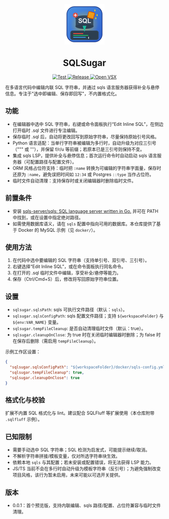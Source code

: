 <div align="center">
  <img src="./icon.png" alt="SQLSugar Icon" width="128" height="128" />

  <h1>SQLSugar</h1>

  <p>
    <a href="https://github.com/straydragon/sqlsugar/actions/workflows/test.yml">
      <img src="https://github.com/straydragon/sqlsugar/actions/workflows/test.yml/badge.svg" alt="Test" />
    </a>
    <a href="https://github.com/straydragon/sqlsugar/actions/workflows/release.yml">
      <img src="https://github.com/straydragon/sqlsugar/actions/workflows/release.yml/badge.svg" alt="Release" />
    </a>
    <a href="https://open-vsx.org/extension/l8ng/sqlsugar"><img src="https://img.shields.io/open-vsx/v/l8ng/sqlsugar?label=Open%20VSX" alt="Open VSX" /></a>
    <!-- <a href="https://opensource.org/licenses/MIT"><img src="https://img.shields.io/badge/License-MIT-yellow.svg" alt="License: MIT" /></a>
    <a href="https://marketplace.visualstudio.com/items?itemName=localsqlsugar.sqlsugar"><img src="https://img.shields.io/visual-studio-marketplace/v/localsqlsugar.sqlsugar?label=VS%20Code%20Marketplace" alt="VS Code Marketplace" /></a>
    <a href="https://marketplace.visualstudio.com/items?itemName=localsqlsugar.sqlsugar"><img src="https://img.shields.io/visual-studio-marketplace/d/localsqlsugar.sqlsugar" alt="VS Code Marketplace Downloads" /></a>
    <a href="https://marketplace.visualstudio.com/items?itemName=localsqlsugar.sqlsugar"><img src="https://img.shields.io/visual-studio-marketplace/i/localsqlsugar.sqlsugar" alt="VS Code Marketplace Installs" /></a> -->
  </p>
</div>


在多语言代码中编辑内联 SQL 字符串，并通过 sqls 语言服务器获得补全与悬停信息。专注于"选中即编辑、保存即回写"，不内置格式化。

## 功能
- 在编辑器中选中 SQL 字符串，右键或命令面板执行“Edit Inline SQL”，在侧边打开临时 .sql 文件进行专注编辑。
- 保存临时 .sql 后，自动将更改回写到原始字符串，尽量保持原始引号风格。
- Python 语言适配：当单行字符串被编辑为多行时，自动升级为对应三引号（""" 或 '''），并保留 f/r/u 等前缀；若原本已是三引号则保持不变。
- 集成 sqls LSP，提供补全与悬停信息；首次运行命令时自动启动 sqls 语言服务器（可配置路径与配置文件）。
- ORM 风格占位符支持：临时把 `:name` 转换为可编辑的字符串字面量，保存时还原为 `:name`，避免误把时间如 `12:34` 或 Postgres `::type` 当作占位符。
- 临时文件自动清理：支持保存时或关闭编辑器时删除临时文件。

## 前置条件
- 安装 [sqls-server/sqls: SQL language server written in Go.](https://github.com/sqls-server/sqls) 并可在 PATH 中找到，或在设置中指定绝对路径。
- 如需使用数据库语义，请在 `sqls` 配置中指向可用的数据库。本仓库提供了基于 Docker 的 MySQL 示例（见 `docker/`）。

## 使用方法
1. 在代码中选中要编辑的 SQL 字符串（支持单引号、双引号、三引号）。
2. 右键选择“Edit Inline SQL”，或在命令面板执行同名命令。
3. 在打开的 .sql 临时文件中编辑，享受补全/悬停等能力。
4. 保存（Ctrl/Cmd+S）后，修改将写回原始字符串位置。

## 设置
- `sqlsugar.sqlsPath`: sqls 可执行文件路径（默认：`sqls`）。
- `sqlsugar.sqlsConfigPath`: sqls 配置文件路径；支持 `${workspaceFolder}` 与 `${env:VAR_NAME}` 变量。
- `sqlsugar.tempFileCleanup`: 是否自动清理临时文件（默认：true）。
- `sqlsugar.cleanupOnClose`: 为 true 时在关闭临时编辑器时删除；为 false 时在保存后删除（需启用 `tempFileCleanup`）。

示例工作区设置：
```json
{
  "sqlsugar.sqlsConfigPath": "${workspaceFolder}/docker/sqls-config.yml",
  "sqlsugar.tempFileCleanup": true,
  "sqlsugar.cleanupOnClose": true
}
```

## 格式化与校验
扩展不内置 SQL 格式化与 lint。建议配合 SQLFluff 等扩展使用（本仓库附带 `.sqlfluff` 示例）。

## 已知限制
- 需要手动选中 SQL 字符串；SQL 检测为启发式，可能提示继续/取消。
- 不解析字符串拼接/模板变量，仅对所选字符串块生效。
- 依赖本地 `sqls` 与其配置；若未安装或配置错误，将无法获得 LSP 能力。
- JS/TS 当前不会在多行时自动升级为模板字符串（反引号）；为避免强制改变项目风格，该行为暂未启用，未来可能以可选开关提供。

## 版本
- 0.0.1：首个预览版，支持内联编辑、sqls 路径/配置、占位符兼容与临时文件清理。
